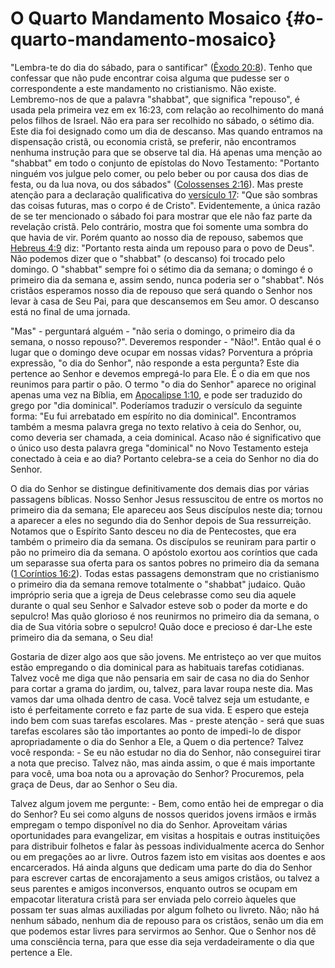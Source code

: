# O Quarto Mandamento Mosaico {#o-quarto-mandamento-mosaico}

&quot;Lembra-te do dia do sábado, para o santificar&quot; ([Êxodo 20:8](http://bibliaonline.com.br/acf/ex/20/8)). Tenho que confessar que não pude encontrar coisa alguma que pudesse ser o correspondente a este mandamento no cristianismo. Não existe. Lembremo-nos de que a palavra &quot;shabbat&quot;, que significa &quot;repouso&quot;, é usada pela primeira vez em ex 16:23, com relação ao recolhimento do maná pelos filhos de Israel. Não era para ser recolhido no sábado, o sétimo dia. Este dia foi designado como um dia de descanso. Mas quando entramos na dispensação cristã, ou economia cristã, se preferir, não encontramos nenhuma instrução para que se observe tal dia. Há apenas uma menção ao &quot;shabbat&quot; em todo o conjunto de epístolas do Novo Testamento: &quot;Portanto ninguém vos julgue pelo comer, ou pelo beber ou por causa dos dias de festa, ou da lua nova, ou dos sábados&quot; ([Colossenses 2:16](http://bibliaonline.com.br/acf/cl/2/16)). Mas preste atenção para a declaração qualificativa do [versículo 17](http://bibliaonline.com.br/acf/cl/2/17): &quot;Que são sombras das coisas futuras, mas o corpo é de Cristo&quot;. Evidentemente, a única razão de se ter mencionado o sábado foi para mostrar que ele não faz parte da revelação cristã. Pelo contrário, mostra que foi somente uma sombra do que havia de vir. Porém quanto ao nosso dia de repouso, sabemos que [Hebreus 4:9](http://bibliaonline.com.br/acf/hb/4/9) diz: &quot;Portanto resta ainda um repouso para o povo de Deus&quot;. Não podemos dizer que o &quot;shabbat&quot; (o descanso) foi trocado pelo domingo. O &quot;shabbat&quot; sempre foi o sétimo dia da semana; o domingo é o primeiro dia da semana e, assim sendo, nunca poderia ser o &quot;shabbat&quot;. Nós cristãos esperamos nosso dia de repouso que será quando o Senhor nos levar à casa de Seu Pai, para que descansemos em Seu amor. O descanso está no final de uma jornada.

&quot;Mas&quot; - perguntará alguém - &quot;não seria o domingo, o primeiro dia da semana, o nosso repouso?&quot;. Deveremos responder - &quot;Não!&quot;. Então qual é o lugar que o domingo deve ocupar em nossas vidas? Porventura a própria expressão, &quot;o dia do Senhor&quot;, não responde a esta pergunta? Este dia pertence ao Senhor e devemos empregá-lo para Ele. É o dia em que nos reunimos para partir o pão. O termo &quot;o dia do Senhor&quot; aparece no original apenas uma vez na Bíblia, em [Apocalipse 1:10](http://bibliaonline.com.br/acf/ap/1/10), e pode ser traduzido do grego por &quot;dia dominical&quot;. Poderíamos traduzir o versículo da seguinte forma: &quot;Eu fui arrebatado em espírito no dia dominical&quot;. Encontramos também a mesma palavra grega no texto relativo à ceia do Senhor, ou, como deveria ser chamada, a ceia dominical. Acaso não é significativo que o único uso desta palavra grega &quot;dominical&quot; no Novo Testamento esteja conectado à ceia e ao dia? Portanto celebra-se a ceia do Senhor no dia do Senhor.

O dia do Senhor se distingue definitivamente dos demais dias por várias passagens bíblicas. Nosso Senhor Jesus ressuscitou de entre os mortos no primeiro dia da semana; Ele apareceu aos Seus discípulos neste dia; tornou a aparecer a eles no segundo dia do Senhor depois de Sua ressurreição. Notamos que o Espírito Santo desceu no dia de Pentecostes, que era também o primeiro dia da semana. Os discípulos se reuniram para partir o pão no primeiro dia da semana. O apóstolo exortou aos coríntios que cada um separasse sua oferta para os santos pobres no primeiro dia da semana ([1 Coríntios 16:2](http://bibliaonline.com.br/acf/1co/16/2)). Todas estas passagens demonstram que no cristianismo o primeiro dia da semana remove totalmente o &quot;shabbat&quot; judaico. Quão impróprio seria que a igreja de Deus celebrasse como seu dia aquele durante o qual seu Senhor e Salvador esteve sob o poder da morte e do sepulcro! Mas quão glorioso é nos reunirmos no primeiro dia da semana, o dia de Sua vitória sobre o sepulcro! Quão doce e precioso é dar-Lhe este primeiro dia da semana, o Seu dia!

Gostaria de dizer algo aos que são jovens. Me entristeço ao ver que muitos estão empregando o dia dominical para as habituais tarefas cotidianas. Talvez você me diga que não pensaria em sair de casa no dia do Senhor para cortar a grama do jardim, ou, talvez, para lavar roupa neste dia. Mas vamos dar uma olhada dentro de casa. Você talvez seja um estudante, e isto é perfeitamente correto e faz parte de sua vida. E espero que esteja indo bem com suas tarefas escolares. Mas - preste atenção - será que suas tarefas escolares são tão importantes ao ponto de impedi-lo de dispor apropriadamente o dia do Senhor a Ele, a Quem o dia pertence? Talvez você responda: - Se eu não estudar no dia do Senhor, não conseguirei tirar a nota que preciso. Talvez não, mas ainda assim, o que é mais importante para você, uma boa nota ou a aprovação do Senhor? Procuremos, pela graça de Deus, dar ao Senhor o Seu dia.

Talvez algum jovem me pergunte: - Bem, como então hei de empregar o dia do Senhor? Eu sei como alguns de nossos queridos jovens irmãos e irmãs empregam o tempo disponível no dia do Senhor. Aproveitam várias oportunidades para evangelizar, em visitas a hospitais e outras instituições para distribuir folhetos e falar às pessoas individualmente acerca do Senhor ou em pregações ao ar livre. Outros fazem isto em visitas aos doentes e aos encarcerados. Há ainda alguns que dedicam uma parte do dia do Senhor para escrever cartas de encorajamento a seus amigos cristãos, ou talvez a seus parentes e amigos inconversos, enquanto outros se ocupam em empacotar literatura cristã para ser enviada pelo correio àqueles que possam ter suas almas auxiliadas por algum folheto ou livreto. Não; não há nenhum sábado, nenhum dia de repouso para os cristãos, senão um dia em que podemos estar livres para servirmos ao Senhor. Que o Senhor nos dê uma consciência terna, para que esse dia seja verdadeiramente o dia que pertence a Ele.